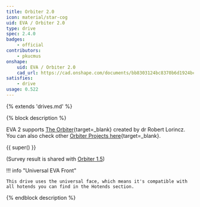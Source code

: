 ```yaml
---
title: Orbiter 2.0
icon: material/star-cog
uid: EVA / Orbiter 2.0
type: drive
spec: 2.4.0
badges:
    - official
contributors: 
    - pkucmus
onshape: 
    uid: EVA / Orbiter 2.0
    cad_url: https://cad.onshape.com/documents/bb8303124bc8370b6d1924bc/w/8276a22c579374e8b02e9b96/e/52beb4802d84bad056eb7d9f
satisfies:
    - drive
usage: 0.522
---
```


{% extends 'drives.md' %}

{% block description %}

EVA 2 supports [The Orbiter](https://www.thingiverse.com/thing:4725897){target=_blank} created by dr Robert Lorincz. 
You can also check other [Orbiter Projects here](https://orbiterprojects.com/){target=_blank}.

{{ super() }}

(Survey result is shared with [Orbiter 1.5](/drives/orbiter_1_5/))

!!! info "Universal EVA Front"

    This drive uses the universal face, which means it's compatible with all hotends you can find in the Hotends section.

{% endblock description %}
